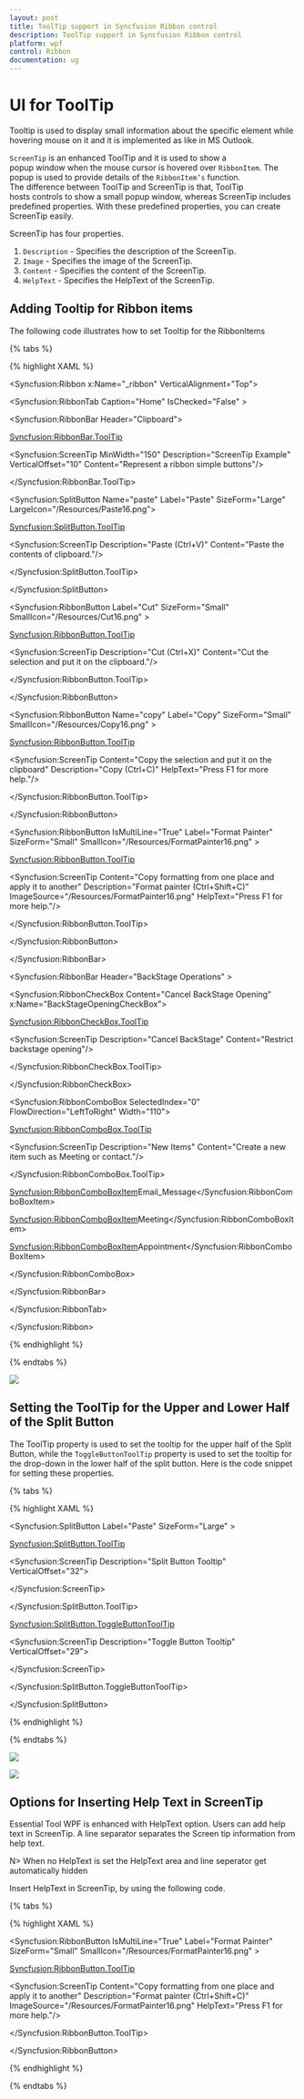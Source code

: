 ```yaml
---
layout: post
title: ToolTip support in Syncfusion Ribbon control
description: ToolTip support in Syncfusion Ribbon control
platform: wpf
control: Ribbon
documentation: ug
---
```

# UI for ToolTip

Tooltip is used to display small information about the specific element while hovering mouse on it and it is implemented as like in MS Outlook.

`ScreenTip` is an enhanced ToolTip and it is used to show a popup window when the mouse cursor is hovered over `RibbonItem`. The popup is used to provide details of the `RibbonItem’s` function. The difference between ToolTip and ScreenTip is that, ToolTip hosts controls to show a small popup window, whereas ScreenTip includes predefined properties. With these predefined properties, you can create ScreenTip easily.

ScreenTip has four properties.

1. `Description` - Specifies the description of the ScreenTip.
2. `Image` - Specifies the image of the ScreenTip.
3. `Content` - Specifies the content of the ScreenTip.
4. `HelpText` - Specifies the HelpText of the ScreenTip.

## Adding Tooltip for Ribbon items

The following code illustrates how to set Tooltip for the RibbonItems

{% tabs %}

{% highlight XAML %}

<Syncfusion:Ribbon x:Name="_ribbon"   VerticalAlignment="Top">

<Syncfusion:RibbonTab  Caption="Home" IsChecked="False"  >

<Syncfusion:RibbonBar Header="Clipboard">

<Syncfusion:RibbonBar.ToolTip>

<Syncfusion:ScreenTip MinWidth="150" Description="ScreenTip Example" VerticalOffset="10" Content="Represent a ribbon simple buttons"/>

</Syncfusion:RibbonBar.ToolTip>

<Syncfusion:SplitButton  Name="paste" Label="Paste" SizeForm="Large"  LargeIcon="/Resources/Paste16.png">

<Syncfusion:SplitButton.ToolTip>

<Syncfusion:ScreenTip  Description="Paste (Ctrl+V)" Content="Paste the contents of clipboard."/>

</Syncfusion:SplitButton.ToolTip>

</Syncfusion:SplitButton>

<Syncfusion:RibbonButton   Label="Cut" SizeForm="Small"  SmallIcon="/Resources/Cut16.png" >

<Syncfusion:RibbonButton.ToolTip>

<Syncfusion:ScreenTip Description="Cut (Ctrl+X)" Content="Cut the selection and put it on the clipboard."/>

</Syncfusion:RibbonButton.ToolTip>

</Syncfusion:RibbonButton>

<Syncfusion:RibbonButton Name="copy"   Label="Copy" SizeForm="Small"   SmallIcon="/Resources/Copy16.png"  >

<Syncfusion:RibbonButton.ToolTip>

<Syncfusion:ScreenTip Content="Copy the selection and put it on the clipboard" Description="Copy (Ctrl+C)" HelpText="Press F1 for more help."/>

</Syncfusion:RibbonButton.ToolTip>

</Syncfusion:RibbonButton>

<Syncfusion:RibbonButton IsMultiLine="True"  Label="Format Painter" SizeForm="Small"  SmallIcon="/Resources/FormatPainter16.png" >

<Syncfusion:RibbonButton.ToolTip>

<Syncfusion:ScreenTip Content="Copy formatting from one place and apply it to another" Description="Format painter (Ctrl+Shift+C)" ImageSource="/Resources/FormatPainter16.png" HelpText="Press F1 for more help."/>

</Syncfusion:RibbonButton.ToolTip>

</Syncfusion:RibbonButton>

</Syncfusion:RibbonBar>

<Syncfusion:RibbonBar Header="BackStage Operations" >

<Syncfusion:RibbonCheckBox  Content="Cancel BackStage Opening" x:Name="BackStageOpeningCheckBox">

<Syncfusion:RibbonCheckBox.ToolTip>

<Syncfusion:ScreenTip Description="Cancel BackStage" Content="Restrict backstage opening"/>

</Syncfusion:RibbonCheckBox.ToolTip>

</Syncfusion:RibbonCheckBox>

<Syncfusion:RibbonComboBox SelectedIndex="0" FlowDirection="LeftToRight" Width="110">

<Syncfusion:RibbonComboBox.ToolTip>

<Syncfusion:ScreenTip Description="New Items" Content="Create a new item such as Meeting or contact."/>

</Syncfusion:RibbonComboBox.ToolTip>

<Syncfusion:RibbonComboBoxItem>Email_Message</Syncfusion:RibbonComboBoxItem>

<Syncfusion:RibbonComboBoxItem>Meeting</Syncfusion:RibbonComboBoxItem>

<Syncfusion:RibbonComboBoxItem>Appointment</Syncfusion:RibbonComboBoxItem>

</Syncfusion:RibbonComboBox>

</Syncfusion:RibbonBar>

</Syncfusion:RibbonTab>

</Syncfusion:Ribbon>

{% endhighlight %}

{% endtabs %}

![](UIforToolTip_images/UIforToolTip_img1.jpeg)


## Setting the ToolTip for the Upper and Lower Half of the Split Button

The ToolTip property is used to set the tooltip for the upper half of the Split Button, while the `ToggleButtonToolTip` property is used to set the tooltip for the drop-down in the lower half of the split button. Here is the code snippet for setting these properties.

{% tabs %}

{% highlight XAML %}

<Syncfusion:SplitButton Label="Paste" SizeForm="Large" >

<Syncfusion:SplitButton.ToolTip>

<Syncfusion:ScreenTip Description="Split Button Tooltip" VerticalOffset="32">

<TextBlock Text="Top Tool Tip" />

</Syncfusion:ScreenTip>

</Syncfusion:SplitButton.ToolTip>

<Syncfusion:SplitButton.ToggleButtonToolTip>

<Syncfusion:ScreenTip Description="Toggle Button Tooltip" VerticalOffset="29">

<TextBlock Text="Bottom Tool Tip" />

</Syncfusion:ScreenTip>

</Syncfusion:SplitButton.ToggleButtonToolTip>

</Syncfusion:SplitButton>

{% endhighlight %}

{% endtabs %}

![](UIforToolTip_images/UIforToolTip_img2.jpeg)


![](UIforToolTip_images/UIforToolTip_img3.jpeg)


## Options for Inserting Help Text in ScreenTip

Essential Tool WPF is enhanced with HelpText option. Users can add help text in ScreenTip. A line separator separates the Screen tip information from help text.

N> When no HelpText is set the HelpText area and line seperator get automatically hidden
 
Insert HelpText in ScreenTip, by using the following code.

{% tabs %}

{% highlight XAML %}

<Syncfusion:RibbonButton IsMultiLine="True"  Label="Format Painter" SizeForm="Small"  SmallIcon="/Resources/FormatPainter16.png" >

<Syncfusion:RibbonButton.ToolTip>

<Syncfusion:ScreenTip Content="Copy formatting from one place and apply it to another" Description="Format painter (Ctrl+Shift+C)" ImageSource="/Resources/FormatPainter16.png" HelpText="Press F1 for more help."/>

</Syncfusion:RibbonButton.ToolTip>

</Syncfusion:RibbonButton>

{% endhighlight %}

{% endtabs %}



